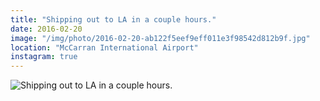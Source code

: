 ```yaml
---
title: "Shipping out to LA in a couple hours."
date: 2016-02-20
image: "/img/photo/2016-02-20-ab122f5eef9eff011e3f98542d812b9f.jpg"
location: "McCarran International Airport"
instagram: true
---
```


![Shipping out to LA in a couple hours.](/img/photo/2016-02-20-ab122f5eef9eff011e3f98542d812b9f.jpg)
